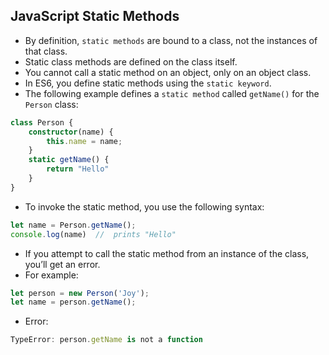## JavaScript Static Methods
- By definition, `static methods` are bound to a class, not the instances of that class.
- Static class methods are defined on the class itself.
- You cannot call a static method on an object, only on an object class.
- In ES6, you define static methods using the `static keyword`. 
- The following example defines a `static method` called `getName()` for the `Person` class:
```ts
class Person {
	constructor(name) {
		this.name = name;
	}
	static getName() {
		return "Hello"
	}
}
```
- To invoke the static method, you use the following syntax:
```ts
let name = Person.getName();
console.log(name)  //  prints "Hello"
```
- If you attempt to call the static method from an instance of the class, you’ll get an error.
- For example:
```ts
let person = new Person('Joy');
let name = person.getName();
```
- Error:
```ts
TypeError: person.getName is not a function
```
